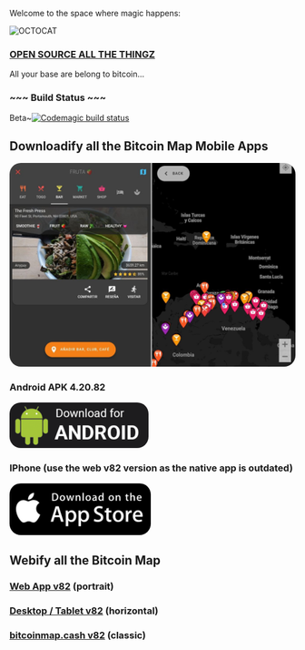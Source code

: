<link rel="stylesheet" type="text/css" href="style.css">

Welcome to the space where magic happens:

![OCTOCAT](<https://user-images.githubusercontent.com/30203863/71215319-517d2a80-22af-11ea-9ca8-206a2162c1cb.png> "OCTOCAT")

### [OPEN SOURCE ALL THE THINGZ ](https://github.com/therealbitcoinclub)

All your base are belong to bitcoin...

### ~~~ Build Status ~~~
Beta~[![Codemagic build status](https://api.codemagic.io/apps/61b1eda95f52b59508c82d31/623370b5a41ae2b8799136d5/status_badge.svg)](https://codemagic.io/apps/61b1eda95f52b59508c82d31/623370b5a41ae2b8799136d5/latest_build)

## Downloadify all the Bitcoin Map Mobile Apps

<img style="border-radius:20px" src="/preview-bitcoin-map.png" title="Preview Bitcoin Map" alt="Preview Bmap" />

### Android APK 4.20.82

<a target="_blank" href="https://bmap.app/android" title="Android APK Download">
  <img style="border-radius:20px" alt="Android APK Download"
       title="Android APK Download"
       src="https://github.com/theRealBitcoinClub/therealbitcoinclub.github.io/raw/6460d5061b098532b4f81751c0a039b7a6926708/android-apk-download.png"
  />
</a>

### IPhone (use the web v82 version as the native app is outdated)

<a href="http://coinector.web.app" target="_blank" title="IPhone App">
  <img style="border-radius:20px" alt="IPhone App"
       title="IPhone App"
       src="https://github.com/theRealBitcoinClub/therealbitcoinclub.github.io/raw/master/app-download-iphone.png"
  />
</a>

## Webify all the Bitcoin Map

### [Web App v82](http://coinector.web.app) (portrait)

### [Desktop / Tablet v82](http://bmap.app) (horizontal)

### [bitcoinmap.cash v82](http://bitcoinmap.cash) (classic)
